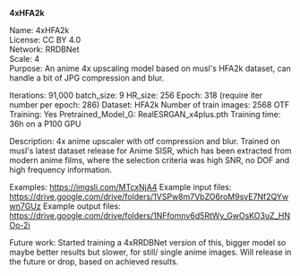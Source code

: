 **4xHFA2k**

Name: 4xHFA2k  
License: CC BY 4.0  
Network: RRDBNet  
Scale: 4  
Purpose: An anime 4x upscaling model based on musl's HFA2k dataset, can handle a bit of JPG compression and blur.

Iterations: 91,000
batch_size: 9
HR_size: 256
Epoch: 318 (require iter number per epoch: 286)
Dataset: HFA2k
Number of train images: 2568
OTF Training: Yes
Pretrained_Model_G: RealESRGAN_x4plus.pth
Training time: 36h on a  P100 GPU

Description: 4x anime upscaler with otf compression and blur. Trained on musl's latest dataset release for Anime SISR, which has been extracted from modern anime films, where the selection criteria was high SNR, no DOF and high frequency information.

Examples: https://imgsli.com/MTcxNjA4
Example input files: https://drive.google.com/drive/folders/1VSPw8m7VbZO6roM9syE7Nf2QYwwn7GUz 
Example output files: https://drive.google.com/drive/folders/1NFfomnv6d5RtWy_GwOsKO3uZ_HNOo-2i

Future work: Started training a 4xRRDBNet version of this, bigger model so maybe better results but slower, for still/ single anime images. Will release in the future or drop, based on achieved results.